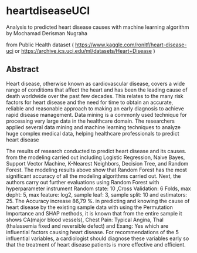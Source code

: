 # heartdiseaseUCI
Analysis to predicted heart disease causes with machine learning algorithm
by Mochamad Derisman Nugraha

from Public Health dataset ( https://www.kaggle.com/ronitf/heart-disease-uci or https://archive.ics.uci.edu/ml/datasets/Heart+Disease )
## Abstract
Heart disease, otherwise known as cardiovascular disease, covers a wide range of conditions that affect the heart and has been the leading cause of death worldwide over the past few decades. This relates to the many risk factors for heart disease and the need for time to obtain an accurate, reliable and reasonable approach to making an early diagnosis to achieve rapid disease management. Data mining is a commonly used technique for processing very large data in the healthcare domain. The researchers applied several data mining and machine learning techniques to analyze huge complex medical data, helping healthcare professionals to predict heart disease 

The results of research conducted to predict heart disease and its causes. from the modeling carried out including Logistic Regression, Naive Bayes, Support Vector Machine, K-Nearest Neighbors, Decision Tree, and Random Forest. The modeling results above show that Random Forest has the most significant accuracy of all the modeling algorithms carried out. Next, the authors carry out further evaluations using Random Forest with hyperparameter instrument Random state: 10 ,Cross Validation: 6 Folds, max depht: 5, max feature: log2, sample leaf: 3, sample split: 10 and estimators: 25. The Accuracy increase 86,79 %. in predicting and knowing the cause of heart disease by the existing sample data with using the Permutation Importance and SHAP methods, it is known that from the entire sample it shows CA(major blood vessels), Chest Pain: Typical Angina, Thal (thalassemia fixed and reversible defect) and Exang: Yes which are influential factors causing heart disease. For recommendations of the 5 influential variables, a cardiologist should diagnose these variables early so that the treatment of heart disease patients is more effective and efficient.

